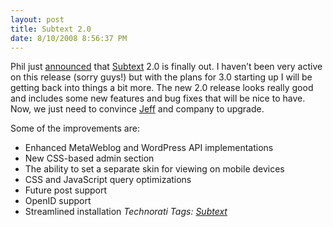 ```yaml
---
layout: post
title: Subtext 2.0
date: 8/10/2008 8:56:37 PM
---
```


Phil just [announced](http://haacked.com/archive/2008/08/10/subtext-2.0-released.aspx) that [Subtext](http://subtextproject.com/) 2.0 is finally out. I haven’t been very active on this release (sorry guys!) but with the plans for 3.0 starting up I will be getting back into things a bit more. The new 2.0 release looks really good and includes some new features and bug fixes that will be nice to have. Now, we just need to convince [Jeff](http://geekswithblogs.net/jjulian/Default.aspx) and company to upgrade.

Some of the improvements are:

*   Enhanced MetaWeblog and WordPress API implementations
*   New CSS-based admin section
*   The ability to set a separate skin for viewing on mobile devices
*   CSS and JavaScript query optimizations
*   Future post support
*   OpenID support
*   Streamlined installation  <div class="wlWriterSmartContent" id="scid:0767317B-992E-4b12-91E0-4F059A8CECA8:ba09c93e-7792-44e0-a435-e20a4c93599c" style="padding-right: 0px; display: inline; padding-left: 0px; float: none; padding-bottom: 0px; margin: 0px; padding-top: 0px">*Technorati Tags: [Subtext](http://technorati.com/tags/Subtext)*</div>
